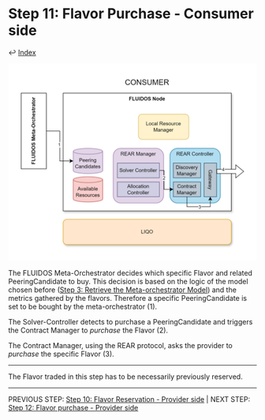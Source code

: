 # Step 11: Flavor Purchase - Consumer side

&#8617; [Index](../../two_nodes.md)

![Step 11 flowchart](../../../images/workflows/steps/Workflow-11-FlavorPurchase.drawio.png)

The FLUIDOS Meta-Orchestrator decides which specific Flavor and related PeeringCandidate to buy. This decision is based on the logic of the model chosen before ([Step 3: Retrieve the Meta-orchestrator Model](./03_model_retrieving.md)) and the metrics gathered by the flavors. Therefore a specific PeeringCandidate is set to be bought by the meta-orchestrator (1).

The Solver-Controller detects to purchase a PeeringCandidate and triggers the Contract Manager to *purchase* the Flavor (2).

The Contract Manager, using the REAR protocol, asks the provider to *purchase* the specific Flavor (3).

---
The Flavor traded in this step has to be necessarily previously reserved.

---
PREVIOUS STEP: [Step 10: Flavor Reservation - Provider side](./10_flavor_reservation_provider.md) | NEXT STEP: [Step 12: Flavor purchase - Provider side](./12_flavor_purchase_provider.md)

